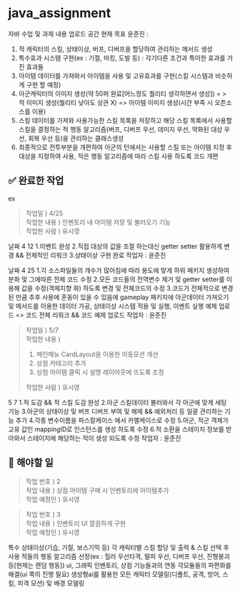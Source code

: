 # java_assignment
자바 수업 및 과제 내용 업로드 공간
현제 목표
윤준진 : 
1. 적 캐릭터의 스킬, 상태이상, 버프, 디버프을 할당하여 관리하는 메서드 생성
2. 특수효과 시스템 구현(ex : 기절, 마킹, 도발 등) : 각기다른 조건과 특이한 효과를 가진 효과들
3. 아이템 데이터를 가져와서 아이템을 사용 및 고유효과를 구현(스킬 시스템과 비슷하게 구현 할 예정)
4. 아군캐릭터의 이미지 생성(약 50퍼 완료[어느정도 퀄리티 생각하면서 생성]) = > 적 이미지 생성(퀄리티 낮아도 상관 X) => 아이템 이미지 생성(시간 부족 시 오픈소스를 이용)
5. 스킬 데이터를 가져와 사용가능한 스킬 목록을 저장하고 해당 스킬 목록에서 사용할 스킬을 결정하는 적 행동 알고리즘(버프, 디버프 우선, 데미지 우선, 약화된 대상 우선, 회복 우선 등)을 관리하는 클래스생성
6. 최종적으로 전투부분을 개편하여 아군의 턴에서는 사용할 스킬 또는 아이템 지정 후 대상을 지정하여 사용, 적은 행동 알고리즘에 따라 스킬 사용 하도록 코드 개편

## ✅ 완료한 작업  
  ex
> 작업일 ) 4/25  
> 작업한 내용 ) 인벤토리 내 아이템 저장 및 불러오기 기능  
> 작업한 사람 ) 유시영  
 
날짜 4 12 
1.이벤트 완성
2.직접 대상의 값을 조절 하는대신 getter setter 활용하게 변경 && 전체적인 리워크
3.상태이상 구현 완료
작업자 : 윤준진

날짜 4 25
1.각 소스파일들의 개수가 많아짐에 따라 용도에 맞게 하위 패키지 생성하여 분화 및 그에따른 전체 코드 수정
2.모든 코드들의 전역변수 제거 및 getter setter를 이용해 값을 수정(객체지향 화) 하도록 변경 및 전체코드의 수정
3.코드가 전체적으로 변경 된 만큼 추후 사용에 혼동이 있을 수 있음에 gameplay 패키지에 아군데이터 가져오기 및 메서드를 이용한 데이터 가공, 상태이상 시스템 적용 및 실행, 이벤트 실행 예제 업로드
=> 코드 전체 리워크  && 코드 예제 업로드
작업자 : 윤준진

> 작업일 ) 5/7  
> 작업한 내용 )  
> 1. 메인메뉴 CardLayout을 이용한 이동모션 개선  
> 2. 상점 카테고리 추가   
> 3. 상점 아이템 클릭 시 설명 레이아웃에 뜨도록 조정
>   
> 작업한 사람 ) 유시영  



5 7
1.적 도감 && 적 스킬 도감 완성
2.아군 스킬데이터 불러와서 각 아군에 맞게 세팅 기능
3.아군의 상태이상 및 버프 디버프 부여 및 해제 && 예외처리 등 일괄 관리하는 기능 추가
4.각종 변수이름을 파스칼케이스 에서 카멜케이스로 수정
5.아군, 적군 객체가 고유 값인 mappingID로 인스턴스를 생성 하도록 수정
6.적 소환을 스테이지 정보를 받아와서 스테이지에 해당하는 적이 생성 되도록 수정
작업자 : 윤준진

## 📌 해야할 일

> 작업 번호 ) 2  
> 작업 내용 ) 상점 아이템 구매 시 인벤토리에 아이템추가  
> 작업 예정인 ) 유시영

> 작업 번호 ) 3  
> 작업 내용 ) 인벤토리 UI 깔끔하게 구현  
> 작업 예정인 ) 유시영  




특수 상태이상(기습, 기절, 보스기믹 등)
각 캐릭터별 스킬 할당 및 출력 & 스킬 선택 후 사용
적들의 행동 알고리즘 선정(ex : 힐러 우선타격, 딸피 우선, 디버프 우선, 진형붕괴 등[현제는 랜덤 행동])
ui, 그래픽
인벤토리, 상점 기능들과의 연동
각모듈들의 파편화를 해결(ui 쪽의 진행 필요)
생성형ai를 활용한 모든 캐릭터 모델링(디폴트, 공격, 방어, 스킬, 피격 모션) 및 배경 모델링
